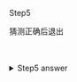 
Step5 

猜测正确后退出


<br>
<br>
<details>
    <summary>Step5 answer</summary>

```rust, no_run
// --snip--

        match guess.cmp(&secret_number) {
            Ordering::Less => println!("Too small!"),
            Ordering::Greater => println!("Too big!"),
            Ordering::Equal => {
                println!("You win!");
                break;
            }
        }
    }
}

```
